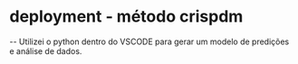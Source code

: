 # deployment - método crispdm

-- Utilizei o python dentro do VSCODE para gerar um modelo de predições e análise de dados.
